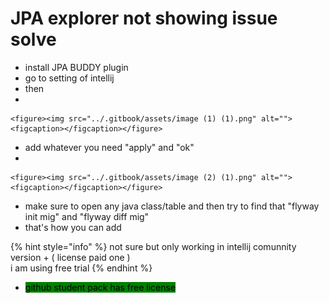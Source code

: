 # JPA explorer not showing issue solve

* install JPA BUDDY plugin
* go to setting of intellij
* then
*

    <figure><img src="../.gitbook/assets/image (1) (1).png" alt=""><figcaption></figcaption></figure>
* add whatever you need "apply" and "ok"
*

    <figure><img src="../.gitbook/assets/image (2) (1).png" alt=""><figcaption></figcaption></figure>
* make sure to open any java class/table and then try to find that "flyway init mig" and "flyway diff mig"
* that's how you can add

{% hint style="info" %}
not sure but only working in intellij comunnity version + ( license paid one )\
i am using free trial
{% endhint %}

* <mark style="background-color:green;">github student pack has free license</mark>
